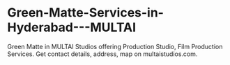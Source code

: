 # Green-Matte-Services-in-Hyderabad---MULTAI
Green Matte in MULTAI Studios offering Production Studio, Film Production Services. Get contact details, address, map on multaistudios.com.

